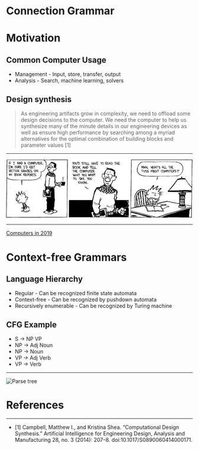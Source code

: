 Connection Grammar
==================

Motivation
==========

Common Computer Usage
---------------------

- Management - Input, store, transfer, output
- Analysis - Search, machine learning, solvers

Design synthesis
----------------

> As engineering artifacts grow in complexity, we need to offload some design decisions to the computer. We need the computer to help us synthesize many of the minute details in our engineering devices as well as ensure high performance by searching among a myriad alternatives for the optimal combination of building blocks and parameter values [1]

---

![Calvin on computers in 1995](computer-fuss-comic.png)

---

[Computers in 2019](https://thisarticledoesnotexist.com/)

Context-free Grammars
=====================

Language Hierarchy
------------------

- Regular - Can be recognized finite state automata
- Context-free - Can be recognized by pushdown automata
- Recursively enumerable - Can be recognized by Turing machine

CFG Example
-----------

- S -> NP VP
- NP -> Adj Noun
- NP -> Noun
- VP -> Adj Verb
- VP -> Verb

---

![Parse tree](english-parse-example.png)

References
==========

---

- [1] Campbell, Matthew I., and Kristina Shea. “Computational Design Synthesis.” Artificial Intelligence for Engineering Design, Analysis and Manufacturing 28, no. 3 (2014): 207–8. doi:10.1017/S0890060414000171.

